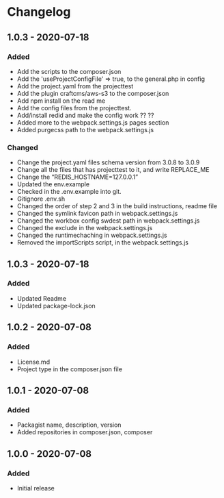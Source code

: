 # Changelog

## 1.0.3 - 2020-07-18
### Added
- Add the scripts to the composer.json
- Add the 'useProjectConfigFile' => true, to the general.php in config
- Add the project.yaml from the projecttest
- Add the plugin craftcms/aws-s3 to the composer.json
- Add npm install on the read me
- Add the config files from the projecttest.
- Add/install redid and make the config work ?? ??
- Added more to the webpack.settings.js pages section
- Added purgecss path to the webpack.settings.js

### Changed
- Change the project.yaml files schema version from 3.0.8 to 3.0.9
- Change all the files that has projecttest to it, and write REPLACE_ME
- Change the “REDIS_HOSTNAME=127.0.0.1”
- Updated the env.example
- Checked in the .env.example into git.
- Gitignore .env.sh
- Changed the order of step 2 and 3 in the build instructions, readme file
- Changed the symlink favicon path in webpack.settings.js
- Changed the workbox config swdest path in webpack.settings.js
- Changed the exclude in the webpack.settings.js
- Changed the runtimechaching in webpack.settings.js
- Removed the importScripts script, in the webpack.settings.js

## 1.0.3 - 2020-07-18
### Added
- Updated Readme
- Updated package-lock.json

## 1.0.2 - 2020-07-08
### Added
- License.md
- Project type in the composer.json file

## 1.0.1 - 2020-07-08
### Added
- Packagist name, description, version
- Added repositories in composer.json, composer

## 1.0.0 - 2020-07-08
### Added
- Initial release
